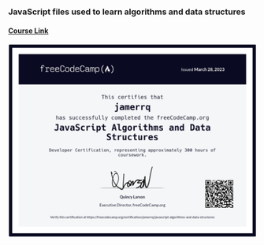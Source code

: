 ### JavaScript files used to learn algorithms and data structures

#### [Course Link](https://www.freecodecamp.org/learn/javascript-algorithms-and-data-structures/)

![COURSE CERTIFICATION](./certification.jpeg)
